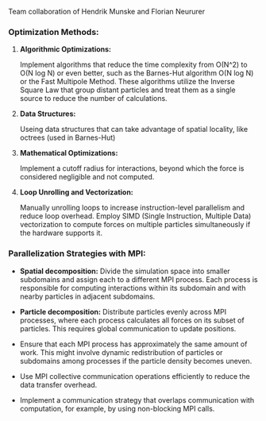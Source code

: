 Team collaboration of Hendrik Munske and Florian Neururer

### Optimization Methods:

1. **Algorithmic Optimizations:**

   Implement algorithms that reduce the time complexity from O(N^2) to O(N log N) or even better, such as the Barnes-Hut algorithm O(N log N) or the Fast Multipole Method.
   These algorithms utilize the Inverse Square Law that group distant particles and treat them as a single source to reduce the number of calculations.

2. **Data Structures:**

   Useing data structures that can take advantage of spatial locality, like octrees (used in Barnes-Hut)

3. **Mathematical Optimizations:**

   Implement a cutoff radius for interactions, beyond which the force is considered negligible and not computed.

4. **Loop Unrolling and Vectorization:**

   Manually unrolling loops to increase instruction-level parallelism and reduce loop overhead.
   Employ SIMD (Single Instruction, Multiple Data) vectorization to compute forces on multiple particles simultaneously if the hardware supports it.

### Parallelization Strategies with MPI:

- **Spatial decomposition:** Divide the simulation space into smaller subdomains and assign each to a different MPI process. Each process is responsible for computing interactions within its subdomain and with nearby particles in adjacent subdomains.
- **Particle decomposition:** Distribute particles evenly across MPI processes, where each process calculates all forces on its subset of particles. This requires global communication to update positions.

- Ensure that each MPI process has approximately the same amount of work. This might involve dynamic redistribution of particles or subdomains among processes if the particle density becomes uneven.

- Use MPI collective communication operations efficiently to reduce the data transfer overhead.
- Implement a communication strategy that overlaps communication with computation, for example, by using non-blocking MPI calls.
